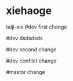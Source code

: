 # xiehaoge
taiji-xie
#dev first change

#dev dsdsdsds

#dev second change

#dev confilct change

#mastor change

